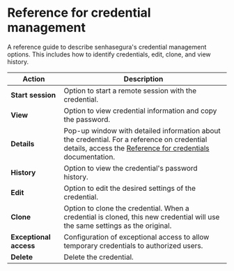 # Reference for credential management

A reference guide to describe senhasegura's credential management options. This includes how to identify credentials, edit, clone, and view history.

| **Action** | **Description** |
| --- | --- |
| **Start session**| Option to start a remote session with the credential. |
| **View** | Option to view credential information and copy the password. |
| **Details** | Pop-up window with detailed information about the credential. For a reference on credential details, access the [Reference for credentials](/v3-33/docs/pam-reference-for-credentials) documentation. |
| **History** | Option to view the credential's password history. |
| **Edit** | Option to edit the desired settings of the credential. |
| **Clone** | Option to clone the credential. When a credential is cloned, this new credential will use the same settings as the original. |
| **Exceptional access** | Configuration of exceptional access to allow temporary credentials to authorized users. |
| **Delete** | Delete the credential. |